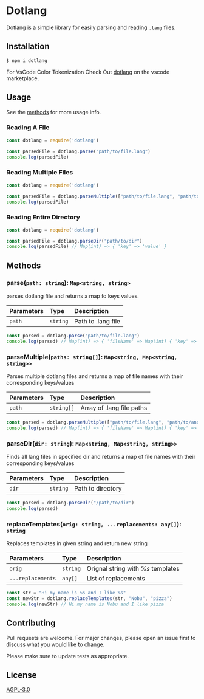 # Dotlang

Dotlang is a simple library for easily parsing and reading `.lang` files.

## Installation

```
$ npm i dotlang
```

For VsCode Color Tokenization Check Out [dotlang](https://marketplace.visualstudio.com/items?itemName=Nobuwu.dotlang) on the vscode marketplace.

## Usage

See the [methods](#methods) for more usage info.

### Reading A File
```js
const dotlang = require('dotlang')

const parsedFile = dotlang.parse("path/to/file.lang")
console.log(parsedFile)
```

### Reading Multiple Files
```js
const dotlang = require('dotlang')

const parsedFile = dotlang.parseMultiple(["path/to/file.lang", "path/to/anotherFile.lang"])
console.log(parsedFile)
```

### Reading Entire Directory
```js
const dotlang = require('dotlang')

const parsedFile = dotlang.parseDir("path/to/dir")
console.log(parsedFile) // Map(int) => { 'key' => 'value' }
```

## Methods

### parse(`path: string`): `Map<string, string>`
parses dotlang file and returns a map fo keys values.

|Parameters|Type|Description|
|:--- |:--- |:--- |
|`path`|`string`|Path to .lang file|

```js
const parsed = dotlang.parse("path/to/file.lang")
console.log(parsed) // Map(int) => { 'fileName' => Map(int) { 'key' => 'value' } }
```

### parseMultiple(`paths: string[]`): `Map<string, Map<string, string>>`
Parses multiple dotlang files and returns a map of file names with their corresponding keys/values

|Parameters|Type|Description|
|:--- |:--- |:--- |
|`path`|`string[]`|Array of .lang file paths|

```js
const parsed = dotlang.parseMultiple(["path/to/file.lang", "path/to/anotherFile.lang"])
console.log(parsed) // Map(int) => { 'fileName' => Map(int) { 'key' => 'value' } }
```
### parseDir(`dir: string`): `Map<string, Map<string, string>>`
Finds all lang files in specified dir and returns a map of file names with their corresponding keys/values

|Parameters|Type|Description|
|:--- |:--- |:--- |
|`dir`|`string`|Path to directory|

```js
const parsed = dotlang.parseDir("/path/to/dir")
console.log(parsed)
```
### replaceTemplates(`orig: string, ...replacements: any[]`): `string`
Replaces templates in given string and return new string

|Parameters|Type|Description|
|:--- |:--- |:--- |
|`orig`|`string`|Orignal string with *%s* templates|
|`...replacements`|`any[]`|List of replacements|

```js
const str = "Hi my name is %s and I like %s"
const newStr = dotlang.replaceTemplates(str, "Nobu", "pizza")
console.log(newStr) // Hi my name is Nobu and I like pizza
```

## Contributing
Pull requests are welcome. For major changes, please open an issue first to discuss what you would like to change.

Please make sure to update tests as appropriate.

## License
[AGPL-3.0](https://choosealicense.com/licenses/agpl-3.0/)
